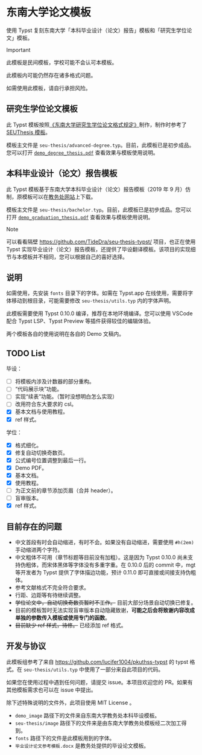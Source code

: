 # 东南大学论文模板

使用 Typst 复刻东南大学「本科毕业设计（论文）报告」模板和「研究生学位论文」模板。

> [!IMPORTANT]
>
> 此模板是民间模板，学校可能不会认可本模板。
>
> 此模板内可能仍然存在诸多格式问题。
>
> 如需使用此模板，请自行承担风险。

## 研究生学位论文模板

此 Typst 模板按照[《东南大学研究生学位论文格式规定》](https://seugs.seu.edu.cn/_upload/article/files/5d/c2/abe9785f44c8b3ea4823f14bfb92/cd829a73-1b86-400d-9bce-2c4b4fdb85b7.pdf)制作，制作时参考了 [SEUThesis 模板](https://ctan.math.utah.edu/ctan/tex-archive/macros/latex/contrib/seuthesis/seuthesis.pdf)。

模板主文件是 `seu-thesis/advanced-degree.typ`。目前，此模板已是初步成品。您可以打开 [`demo_degree_thesis.pdf`](./demo_degree_thesis.pdf) 查看效果与模板使用说明。

## 本科毕业设计（论文）报告模板

此 Typst 模板基于东南大学本科毕业设计（论文）报告模板（2019 年 9 月）仿制，原模板可以在[教务处网站](https://jwc.seu.edu.cn/2021/1108/c21686a389963/page.htm)上下载。

模板主文件是 `seu-thesis/bachelor.typ`。目前，此模板已是初步成品。您可以打开 [`demo_graduation_thesis.pdf`](./demo_bachelor_thesis.pdf) 查看效果与模板使用说明。

> [!NOTE]
>
> 可以看看隔壁 <https://github.com/TideDra/seu-thesis-typst/> 项目，也正在使用 Typst 实现毕业设计（论文）报告模板，还提供了毕设翻译模板。该项目的实现细节与本模板并不相同，您可以根据自己的喜好选择。

## 说明

如需使用，先安装 `fonts` 目录下的字体。如需在 Typst.app 在线使用，需要将字体移动到根目录，可能需要修改 `seu-thesis/utils.typ` 内的字体声明。

此模板需要使用 Typst 0.10.0 编译，推荐在本地环境编译。您可以使用 VSCode 配合 Typst LSP、Typst Preview 等插件获得较佳的编辑体验。

两个模板各自的使用说明在各自的 Demo 文稿内。

## TODO List

毕设：

- [ ] 将模板内涉及计数器的部分重构。
- [ ] “代码展示块”功能。
- [ ] 实现“续表”功能。（暂时没想明白怎么实现）
- [ ] 改用符合东大要求的 csl。
- [x] 基本文档与使用教程。
- [x] ref 样式。

学位：

- [x] 格式细化。
- [x] 修复自动切换奇数页。
- [x] 公式编号位置调整到最后一行。
- [x] Demo PDF。
- [x] 基本文档。
- [x] 使用教程。
- [ ] 为正文前的章节添加页眉（合并 header）。
- [ ] 盲审版本。
- [x] ref 样式。

## 目前存在的问题

- 中文首段有时会自动缩进，有时不会。如果没有自动缩进，需要使用 `#h(2em)` 手动缩进两个字符。
- 中文粗体不可用（章节标题等目前没有加粗）。这是因为 Typst 0.10.0 尚未支持伪粗体，而宋体黑体等字体没有多重字重。在 0.10.0 后的 commit 中，mgt 等开发者为 Typst 提供了字体描边功能，预计 0.11.0 即可直接或间接支持伪粗体。
- 参考文献格式不完全符合要求。
- 行距、边距等有待继续调整。
- ~~学位论文中，自动切换奇数页暂时不工作。~~ 目前大部分场景自动切换已修复。
- 目前的模板暂时无法实现盲审版本自动隐藏致谢，**可能之后会将致谢内容改成单独的参数传入模板或使用专门的函数**。
- ~~目前缺少 ref 样式，待修。~~ 已经添加 ref 格式。

## 开发与协议

此模板组参考了来自 <https://github.com/lucifer1004/pkuthss-typst> 的 typst 格式。在 `seu-thesis/utils.typ` 中使用了一部分来自此项目的代码。

如果您在使用过程中遇到任何问题，请提交 issue。本项目欢迎您的 PR。如果有其他模板需求也可以在 issue 中提出。

除下述特殊说明的文件外，此项目使用 MIT License 。

- `demo_image` 路径下的文件来自东南大学教务处本科毕设模板。
- `seu-thesis/image` 路径下的文件来是由东南大学教务处模板经二次加工得到。
- `fonts` 路径下的文件是此模板用到的字体。
- `毕业设计论文参考模板.docx` 是教务处提供的毕设论文模板。
